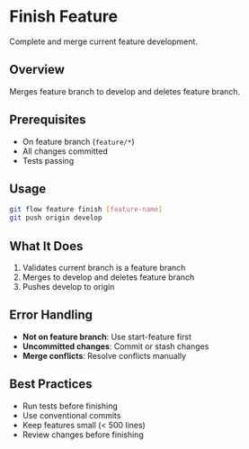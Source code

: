 # Finish Feature

Complete and merge current feature development.

## Overview

Merges feature branch to develop and deletes feature branch.

## Prerequisites
- On feature branch (`feature/*`)
- All changes committed
- Tests passing

## Usage

```bash
git flow feature finish [feature-name]
git push origin develop
```

## What It Does

1. Validates current branch is a feature branch
2. Merges to develop and deletes feature branch
3. Pushes develop to origin

## Error Handling
- **Not on feature branch**: Use start-feature first
- **Uncommitted changes**: Commit or stash changes
- **Merge conflicts**: Resolve conflicts manually

## Best Practices
- Run tests before finishing
- Use conventional commits
- Keep features small (< 500 lines)
- Review changes before finishing
